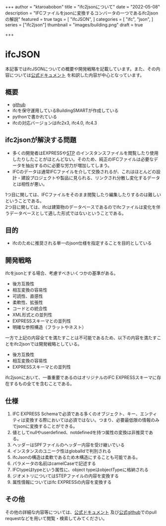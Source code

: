 +++
author = "ktaroabobon"
title = "ifc2jsonについて"
date = "2022-05-08"
description = "IFCファイルをjsonに変換するコンバータの一つであるifc2jsonの解説"
featured = true
tags = [
"ifcJSON",
]
categories = [
"ifc",
"json",
]
series = ["ifc2json"]
thumbnail = "images/building.png"
draft = true

+++

# ifcJSON

本記事ではifcJSONについての概要や開発戦略を記載しています。また、その内容については[公式ドキュメント](https://github.com/buildingSMART/ifcJSON/tree/master/Documentation)
を和訳した内容が中心となっています。

## 概要

- [github](https://github.com/buildingSMART/ifcJSON)
- ifcを保守運用しているBuildingSMARTが作成している
- pythonで書かれている
- ifcの対応バージョンはifc2x3, ifc4.0, ifc4.3

## ifc2jsonが解決する問題

- 多くの開発者はEXPRESSや[STP](https://www.adobe.com/jp/creativecloud/file-types/image/vector/step-file.html)
  のインスタンスファイルを閲覧したり使用したりしたことがほとんどない。そのため、純正のIFCファイルは必要なデータを抽出するのに必要な労力が増加してしまう。
- IFCのデータは通常IFCファイルを介して交換されるが、これはほとんどの設計・建設プロジェクトや製品に見られる、リンクされ分散し変化するデータとは相性が悪い。

1つ目に関しては、IFCファイルをそのまま閲覧したり編集したりするのは難しいということである。  
2つ目に関しては、ifcは建築物のデータベースであるのでifcファイルは変化を伴うデータベースとして適した形式ではないということである。

## 目的

- ifcのために推奨される単一のjson仕様を指定することを目的としている

## 開発戦略

ifcをjsonとする場合、考慮すべきいくつかの基準がある。

- 後方互換性
- 相互変換の容易性
- 可読性、直感性
- 柔軟性、拡張性
- コードとの統合性
- XML形式との並列性
- EXPRESSスキーマとの並列性
- 明確な参照構造（フラットやネスト）

一方で上記の内容全てを満たすことは不可能であるため、以下の内容を満たすことをifc2jsonでは開発戦略としている。

- 後方互換性
- 相互変換の容易性
- EXPRESSスキーマとの並列性

ifc2jsonにおいて、一番重要であるのはオリジナルのIFC EXPRESSスキーマに存在するもの全てを含むことである。

## 仕様

1. IFC EXPRESS Schemaで必須である多くのオブジェクト、キー、エンティティは変換する際においては必須ではない。つまり、必要最低限の情報のみでjsonに変換することができる。
2. 値としてnullやuserdefined、notdefinedを持つ属性の変換は非推奨である。
3. ヘッダーはSPFファイルのヘッダー内容を受け継いでいる
4. インスタンスのユニーク性はglobalIdで判別される
5. ifcJsonの構造は柔軟であるため木構造にすることも可能である。
6. パラメータの名前はcamelCaseで記述する
7. IFCtypeはtypeという属性に、object typeはobjectTypeに格納される
8. ジオメトリについてはSTEPファイルの内容を変換する
9. 属性情報についてはifc EXPRESSの内容を変換する

## その他

その他の詳細な内容等については、[公式ドキュメント](https://github.com/buildingSMART/ifcJSON/tree/master/Documentation)
及び[公式github](https://github.com/buildingSMART/ifcJSON)でのpull requestなどを用いて閲覧・検索してみてください。



